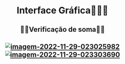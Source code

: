 
<div align="center">
<h1 >Interface Gráfica👩🏽‍🎨</h1>
<h2 >👩‍💻Verificação de soma👩‍💻<h2>

<a href="https://ibb.co/QXWysgM"><img src="https://i.ibb.co/7b3s7fK/imagem-2022-11-29-023025982.png" alt="imagem-2022-11-29-023025982" border="0"></a>
<a href="https://imgbb.com/"><img src="https://i.ibb.co/FBTp90J/imagem-2022-11-29-023303690.png" alt="imagem-2022-11-29-023303690" border="0"></a>
</div>
